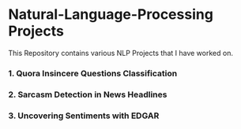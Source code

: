 # Natural-Language-Processing Projects
This Repository contains various NLP Projects that I have worked on. 

### 1. Quora Insincere Questions Classification

### 2. Sarcasm Detection in News Headlines

### 3. Uncovering Sentiments with EDGAR
